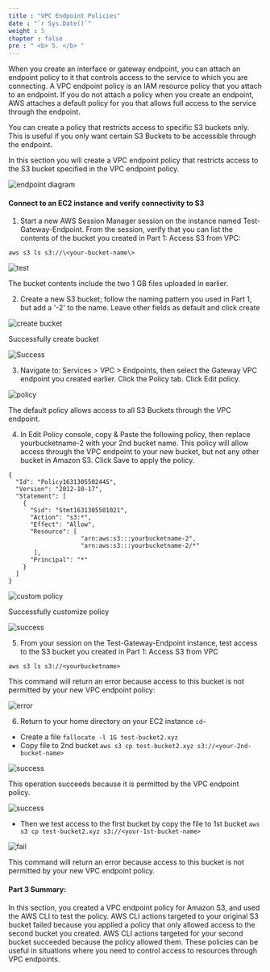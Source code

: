```yaml
---
title : "VPC Endpoint Policies"
date : "`r Sys.Date()`"
weight : 5
chapter : false
pre : " <b> 5. </b> "
---
```


When you create an interface or gateway endpoint, you can attach an endpoint policy to it that controls access to the service to which you are connecting. A VPC endpoint policy is an IAM resource policy that you attach to an endpoint. If you do not attach a policy when you create an endpoint, AWS attaches a default policy for you that allows full access to the service through the endpoint.

You can create a policy that restricts access to specific S3 buckets only. This is useful if you only want certain S3 Buckets to be accessible through the endpoint.

In this section you will create a VPC endpoint policy that restricts access to the S3 bucket specified in the VPC endpoint policy.

![endpoint diagram](/images/5-policy/s3-bucket-policy.png?featherlight=false&width=90pc)

#### Connect to an EC2 instance and verify connectivity to S3

1. Start a new AWS Session Manager session on the instance named Test-Gateway-Endpoint. From the session, verify that you can list the contents of the bucket you created in Part 1: Access S3 from VPC:

```
aws s3 ls s3://\<your-bucket-name\>
```
![test](/images/5-policy/test1.png?featherlight=false&width=90pc)

The bucket contents include the two 1 GB files uploaded in earlier.

2. Create a new S3 bucket; follow the naming pattern you used in Part 1, but add a '-2' to the name. Leave other fields as default and click create

![create bucket](/images/5-policy/create-bucket.png?featherlight=false&width=90pc)

Successfully create bucket

![Success](/images/5-policy/create-bucket-success.png?featherlight=false&width=90pc)

3. Navigate to: Services > VPC > Endpoints, then select the Gateway VPC endpoint you created earlier. Click the Policy tab. Click Edit policy.

![policy](/images/5-policy/policy1.png?featherlight=false&width=90pc)

The default policy allows access to all S3 Buckets through the VPC endpoint.

4. In Edit Policy console, copy & Paste the following policy, then replace yourbucketname-2 with your 2nd bucket name. This policy will allow access through the VPC endpoint to your new bucket, but not any other bucket in Amazon S3. Click Save to apply the policy.

```
{
  "Id": "Policy1631305502445",
  "Version": "2012-10-17",
  "Statement": [
    {
      "Sid": "Stmt1631305501021",
      "Action": "s3:*",
      "Effect": "Allow",
      "Resource": [
      				"arn:aws:s3:::yourbucketname-2",
       				"arn:aws:s3:::yourbucketname-2/*"
       ],
      "Principal": "*"
    }
  ]
}
```

![custom policy](/images/5-policy/policy2.png?featherlight=false&width=90pc)

Successfully customize policy

![success](/images/5-policy/success.png?featherlight=false&width=90pc)

5. From your session on the Test-Gateway-Endpoint instance, test access to the S3 bucket you created in Part 1: Access S3 from VPC
```
aws s3 ls s3://<yourbucketname>
```

This command will return an error because access to this bucket is not permitted by your new VPC endpoint policy:

![error](/images/5-policy/error.png?featherlight=false&width=90pc)

6. Return to your home directory on your EC2 instance ` cd~ `

+ Create a file ```fallocate -l 1G test-bucket2.xyz ```
+ Copy file to 2nd bucket ```aws s3 cp test-bucket2.xyz s3://<your-2nd-bucket-name>```

![success](/images/5-policy/test2.png?featherlight=false&width=90pc)

This operation succeeds because it is permitted by the VPC endpoint policy.

![success](/images/5-policy/test2-success.png?featherlight=false&width=90pc)

+ Then we test access to the first bucket by copy the file to 1st bucket `aws s3 cp test-bucket2.xyz s3://<your-1st-bucket-name>`

![fail](/images/5-policy/test2-fail.png?featherlight=false&width=90pc)

This command will return an error because access to this bucket is not permitted by your new VPC endpoint policy.

#### Part 3 Summary:

In this section, you created a VPC endpoint policy for Amazon S3, and used the AWS CLI to test the policy. AWS CLI actions targeted to your original S3 bucket failed because you applied a policy that only allowed access to the second bucket you created. AWS CLI actions targeted for your second bucket succeeded because the policy allowed them. These policies can be useful in situations where you need to control access to resources through VPC endpoints.


